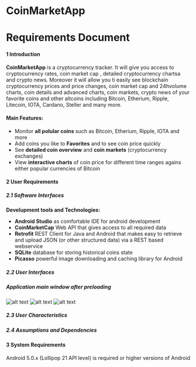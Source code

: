# CoinMarketApp
# Requirements Document
#### 1 Introduction
**CoinMarketApp** is a cryptocurrency tracker. It will give you access to cryptocurrency rates, coin market cap , detailed cryptocurrency chartsa and crypto news. Moreover it will allow you ti easily see blockchain cryptocurrency prices and price changes, coin market cap and 24hvolume charts, coin details and advanced charts, coin markets, crypto news of your favorite coins and other altcoins including Bitcoin, Etherium, Ripple, Litecoin, IOTA, Cardano, Steller and many more.
#### **Main Features:**
- Monitor **all polular coins** such as Bitcoin, Etherium, Ripple, IOTA and more
- Add coins you like to **Favorites** and to see coin price quickly
- See **detailed coin overview** and **coin markets** (cryptocurrency exchanges)
- View **interactive charts** of coin price for different time ranges agains either popular currencies of Bitcoin

#### 2 User Requirements
##### 2.1 Software Interfaces
**Develupment tools and Technologies:**
- **Android Studio** as comfortable IDE for android development
- **CoinMarketCap** Web API that gives access to all required data
- **Retrofit** REST Client for Java and Android that makes easy to retrieve and upload JSON (or other structured data) via a REST based webservice 
- **SQLite** database for storing historical coins state
- **Picasso** powerful image downloading and caching library for Android
##### 2.2 User Interfaces
##### Application main window after preloading
![alt text](https://github.com/b00m-b00m/CoinMarketApp-TRTPO/blob/master/Documents/mockups/MainWindow.PNG "Application main window")
![alt text](https://github.com/b00m-b00m/CoinMarketApp-TRTPO/blob/master/Documents/mockups/SetupCoinsWindow.PNG "Setup coins window")
![alt text](https://github.com/b00m-b00m/CoinMarketApp-TRTPO/blob/master/Documents/mockups/CoinsChartsWindow.PNG "Coins chart window")
##### 2.3 User Characteristics
##### 2.4 Assumptions and Dependencies

#### 3 System Requirements
Android 5.0.x (Lollipop 21 API level) is required or higher versions of Android

